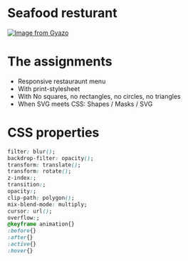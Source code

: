 # Seafood resturant
[![Image from Gyazo](https://i.gyazo.com/d2ba8e2be51dbe844680047552c5ed3e.gif)](https://gyazo.com/d2ba8e2be51dbe844680047552c5ed3e)

# The assignments

* Responsive restauraunt menu
* With print-stylesheet
* With No squares, no rectangles, no circles, no triangles
* When SVG meets CSS: Shapes / Masks / SVG

# CSS properties
``` css
filter: blur();
backdrop-filter: opacity();
transform: translate();
transform: rotate();
z-index:;
transition:;
opacity:;
clip-path: polygon();
mix-blend-mode: multiply;
cursor: url();
overflow:;
@keyframe animation{}
:before{}
:after{}
:active{}
:hover{}
```
